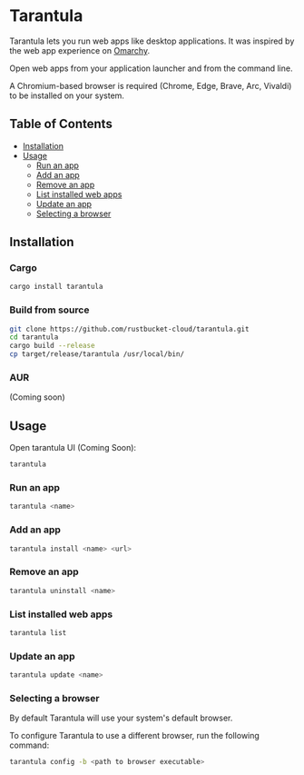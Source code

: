 # Tarantula

Tarantula lets you run web apps like desktop applications. It was inspired by the web app experience on [Omarchy](https://github.com/basecamp/omarchy).

Open web apps from your application launcher and from the command line.

A Chromium-based browser is required (Chrome, Edge, Brave, Arc, Vivaldi) to be installed on your system.

## Table of Contents

- [Installation](#installation)
- [Usage](#usage)
  - [Run an app](#run-an-app)
  - [Add an app](#add-an-app)
  - [Remove an app](#remove-an-app)
  - [List installed web apps](#list-installed-web-apps)
  - [Update an app](#update-an-app)
  - [Selecting a browser](#selecting-a-browser)

## Installation

### Cargo

```bash
cargo install tarantula
```

### Build from source

```bash
git clone https://github.com/rustbucket-cloud/tarantula.git
cd tarantula
cargo build --release
cp target/release/tarantula /usr/local/bin/
```

### AUR

(Coming soon)

## Usage

Open tarantula UI (Coming Soon):

```bash
tarantula
```

### Run an app

```bash
tarantula <name>
```

### Add an app

```bash
tarantula install <name> <url>
```

### Remove an app

```bash
tarantula uninstall <name>
```

### List installed web apps

```bash
tarantula list
```

### Update an app

```bash
tarantula update <name>
```

### Selecting a browser

By default Tarantula will use your system's default browser.

To configure Tarantula to use a different browser, run the following command:

```bash
tarantula config -b <path to browser executable>
```
